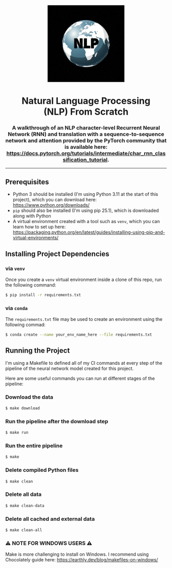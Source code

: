 <div align="center">
    <img 
        alt="metallic Earth with 'NLP' letters" 
        src="logo.avif"
        width="240px"
    />
</div>
<h1 align="center">
    Natural Language Processing<br/>
    (NLP) From Scratch
</h1>
<h3 align="center">
A walkthrough of an NLP character-level Recurrent Neural Network (RNN) and translation with a sequence-to-sequence network and attention provided by the PyTorch community that is available here: <a href="https://docs.pytorch.org/tutorials/intermediate/char_rnn_classification_tutorial" target="_blank"rel="noopener noreferrer">https://docs.pytorch.org/tutorials/intermediate/char_rnn_classification_tutorial</a>.
<hr>
</h3>

## Prerequisites
- Python 3 should be installed (I'm using Python 3.11 at the start of this project), which you can download here: https://www.python.org/downloads/
- `pip` should also be installed (I'm using pip 25.1), which is downloaded along with Python
- A virtual environment created with a tool such as `venv`, which you can learn how to set up here: https://packaging.python.org/en/latest/guides/installing-using-pip-and-virtual-environments/

## Installing Project Dependencies 
### via `venv`
Once you create a `venv` virtual environment inside a clone of this repo, run the following command:
```bash
$ pip install -r requirements.txt
```
### via `conda`
The `requirements.txt` file may be used to create an environment using the following commad:
```bash
$ conda create --name your_env_name_here --file requirements.txt
```
## Running the Project
I'm using a Makefile to defined all of my CI commands at every step of the pipeline of the neural network model created for this project.

Here are some useful commands you can run at different stages of the pipeline:
### Download the data
```bash
$ make download
```
### Run the pipeline after the download step
```bash
$ make run
```
### Run the entire pipeline
```bash
$ make
```
### Delete compiled Python files
```bash
$ make clean
```
### Delete all data
```bash
$ make clean-data
```
### Delete all cached and external data
```bash
$ make clean-all
```
### ⚠️ NOTE FOR WINDOWS USERS ⚠️
Make is more challenging to install on Windows. I recommend using Chocolately guide here: https://earthly.dev/blog/makefiles-on-windows/